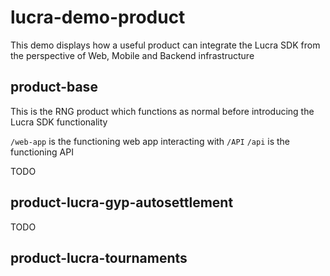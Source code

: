 # lucra-demo-product

This demo displays how a useful product can integrate the Lucra SDK from the perspective of Web, Mobile and Backend infrastructure

## product-base

This is the RNG product which functions as normal before introducing the Lucra SDK functionality

`/web-app` is the functioning web app interacting with `/API`
`/api` is the functioning API

TODO

## product-lucra-gyp-autosettlement

TODO

## product-lucra-tournaments

